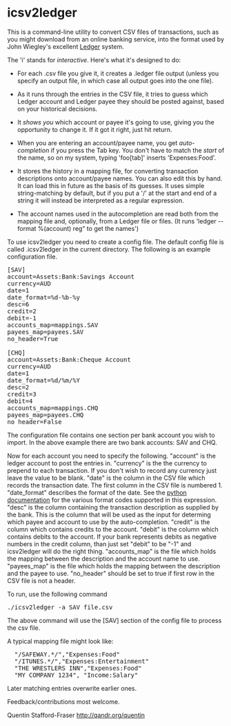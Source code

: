 icsv2ledger
===========

This is a command-line utility to convert CSV files of transactions, such as you might download from an online banking service, into the format used by John Wiegley's excellent [Ledger](http://ledger-cli.org) system.

The 'i' stands for _interactive_. Here's what it's designed to do:

* For each .csv file you give it, it creates a .ledger file output (unless you specify an output file, in which case all output goes into the one file).

* As it runs through the entries in the CSV file, it tries to guess which Ledger account and Ledger payee they should be posted against, based on your historical decisions.

* It _shows you_ which account or payee it's going to use, giving you the opportunity to change it.  If it got it right, just hit return.

* When you are entering an account/payee name, you get _auto-completion_ if you press the Tab key.  You don't have to match the _start_ of the name, so on my system, typing 'foo[tab]' inserts 'Expenses:Food'.

* It stores the history in a mapping file, for converting transaction descriptions onto account/payee names. You can also edit this by hand. It can load this in future as the basis of its guesses.  It uses simple string-matching by default, but if you put a '/' at the start and end of a string it will instead be interpreted as a regular expression.

* The account names used in the autocompletion are read both from the mapping file and, optionally, from a Ledger file or files. (It runs 'ledger --format %(account) reg" to get the names')

To use icsv2ledger you need to create a config file.
The default config file is called .icsv2ledger in the current directory.
The following is an example configuration file.

<pre>
[SAV]
account=Assets:Bank:Savings Account
currency=AUD
date=1
date_format=%d-%b-%y
desc=6
credit=2
debit=-1
accounts_map=mappings.SAV
payees_map=payees.SAV
no_header=True

[CHQ]
account=Assets:Bank:Cheque Account
currency=AUD
date=1
date_format=%d/%m/%Y
desc=2
credit=3
debit=4
accounts_map=mappings.CHQ
payees_map=payees.CHQ
no_header=False
</pre>

The configuration file contains one section per bank account you wish to import.
In the above example there are two bank accounts: SAV and CHQ.

Now for each account you need to specify the following.
"account" is the ledger account to post the entries in.
"currency" is the the currency to prepend to each transaction.
If you don't wish to record any currency just leave the value to be blank.
"date" is the column in the CSV file which records the transaction date.
The first column in the CSV file is numbered 1.
"date_format" describes the format of the date.
See the [python documentation](http://docs.python.org/library/datetime.html#strftime-strptime-behavior) for the various format codes supported in this expression.
"desc" is the column containing the transaction description as supplied by the bank.
This is the column that will be used as the input for determing which payee and account to use by the auto-completion.
"credit" is the column which contains credits to the account.
"debit" is the column which contains debits to the account.
If your bank represents debits as negative numbers in the credit column,
than just set "debit" to be "-1" and icsv2ledger will do the right thing.
"accounts_map" is the file which holds the mapping between the description and the account name to use.
"payees_map" is the file which holds the mapping between the description and the payee to use.
"no_header" should be set to true if first row in the CSV file is not a header.

To run, use the following command

<pre>
./icsv2ledger -a SAV file.csv
</pre>

The above command will use the [SAV] section of the config file to process the csv file.

A typical mapping file might look like:

<pre>
  "/SAFEWAY.*/","Expenses:Food"
  "/ITUNES.*/","Expenses:Entertainment"
  "THE WRESTLERS INN","Expenses:Food"
  "MY COMPANY 1234", "Income:Salary"
</pre>

Later matching entries overwrite earlier ones.

Feedback/contributions most welcome.

Quentin Stafford-Fraser
http://qandr.org/quentin
